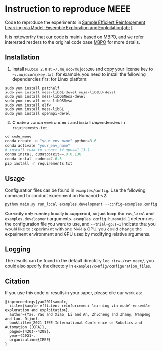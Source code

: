 # Instruction to reproduce MEEE

Code to reproduce the experiments in [Sample Efficient Reinforcement Learning via Model-Ensemble Exploration and Exploitation](https://arxiv.org/pdf/2107.01825.pdf)[[abs]](https://arxiv.org/abs/2107.01825). 

It is noteworthy that our code is mainly based on MBPO, and we refer interested readers to the original code base [MBPO](https://github.com/JannerM/mbpo) for more details.

## Installation

1. Install `MuJoCo 2.0` at `~/.mujoco/mujoco200` and copy your license key to `~/.mujoco/mjkey.txt`, for example, you need to install the following 
dependencies first for Linux platform:
```
sudo yum install patchelf
sudo yum install mesa-libGL-devel mesa-libGLU-devel
sudo yum install mesa-libOSMesa-devel
sudo yum install mesa-libOSMesa
sudo yum install glfw
sudo yum install mesa-libGL
sudo yum install openmpi-devel
```
2. Create a conda environment and install dependencies in `requirements.txt`
```python
cd code_meee
conda create -n "your_env_name" python=3.6
conda activate "your_env_name"
# install cuda to suport tf-gpu==1.13.1
conda install cudatoolkit==10.0.130 
conda install cudnn==7.6.5
pip install -r requirements.txt
```

## Usage

Configuration files can be found in `examples/config`. Use the following command to conduct experiment on Humanoid-v2:
```python
python main.py run_local examples.development --config=examples.config.humanoid.1 --trial-gpus=1
```
Currently only running locally is supported, so just keep the `run_local` and `examples.development` arguments. `examples.config.humanoid.1` determines the configuration file you want to use, and `--trial-gpus=1` indicate that you would like to experiment with one Nvidia GPU, you could change the experiment environment and GPU used by modifying relative arguments. 

## Logging

The results can be found in the default directory `log_dir=~/ray_meee/`, you could also specify the directory in `examples/config/configuration_files`.

## Citation

If you use this code or results in your paper, please cite our work as:

```
@inproceedings{yao2021sample,
  title={Sample efficient reinforcement learning via model-ensemble exploration and exploitation},
  author={Yao, Yao and Xiao, Li and An, Zhicheng and Zhang, Wanpeng and Luo, Dijun},
  booktitle={2021 IEEE International Conference on Robotics and Automation (ICRA)},
  pages={4202--4208},
  year={2021},
  organization={IEEE}
}
```
